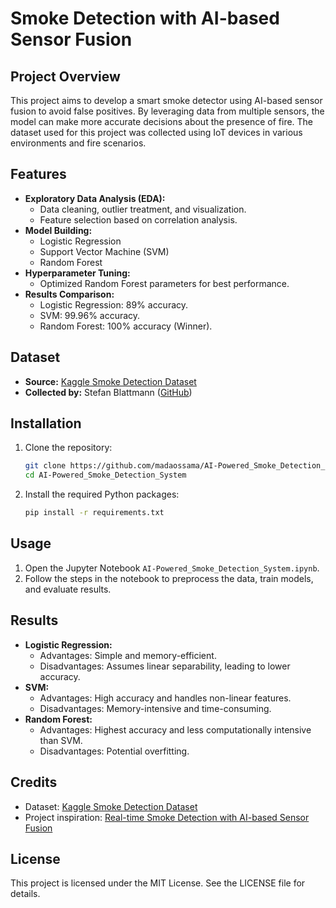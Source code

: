 # Smoke Detection with AI-based Sensor Fusion

## Project Overview
This project aims to develop a smart smoke detector using AI-based sensor fusion to avoid false positives. By leveraging data from multiple sensors, the model can make more accurate decisions about the presence of fire. The dataset used for this project was collected using IoT devices in various environments and fire scenarios.

## Features
- **Exploratory Data Analysis (EDA):**
  - Data cleaning, outlier treatment, and visualization.
  - Feature selection based on correlation analysis.
- **Model Building:**
  - Logistic Regression
  - Support Vector Machine (SVM)
  - Random Forest
- **Hyperparameter Tuning:**
  - Optimized Random Forest parameters for best performance.
- **Results Comparison:**
  - Logistic Regression: 89% accuracy.
  - SVM: 99.96% accuracy.
  - Random Forest: 100% accuracy (Winner).

## Dataset
- **Source:** [Kaggle Smoke Detection Dataset](https://www.kaggle.com/datasets/deepcontractor/smoke-detection-dataset/data)
- **Collected by:** Stefan Blattmann ([GitHub](https://github.com/Blatts01))

## Installation
1. Clone the repository:
   ```bash
   git clone https://github.com/madaossama/AI-Powered_Smoke_Detection_System.git
   cd AI-Powered_Smoke_Detection_System
   ```
2. Install the required Python packages:
   ```bash
   pip install -r requirements.txt
   ```

## Usage
1. Open the Jupyter Notebook `AI-Powered_Smoke_Detection_System.ipynb`.
2. Follow the steps in the notebook to preprocess the data, train models, and evaluate results.

## Results
- **Logistic Regression:**
  - Advantages: Simple and memory-efficient.
  - Disadvantages: Assumes linear separability, leading to lower accuracy.
- **SVM:**
  - Advantages: High accuracy and handles non-linear features.
  - Disadvantages: Memory-intensive and time-consuming.
- **Random Forest:**
  - Advantages: Highest accuracy and less computationally intensive than SVM.
  - Disadvantages: Potential overfitting.



## Credits
- Dataset: [Kaggle Smoke Detection Dataset](https://www.kaggle.com/datasets/deepcontractor/smoke-detection-dataset/data)
- Project inspiration: [Real-time Smoke Detection with AI-based Sensor Fusion](https://www.hackster.io/stefanblattmann/real-time-smoke-detection-with-ai-based-sensor-fusion-1086e6)

## License
This project is licensed under the MIT License. See the LICENSE file for details.

